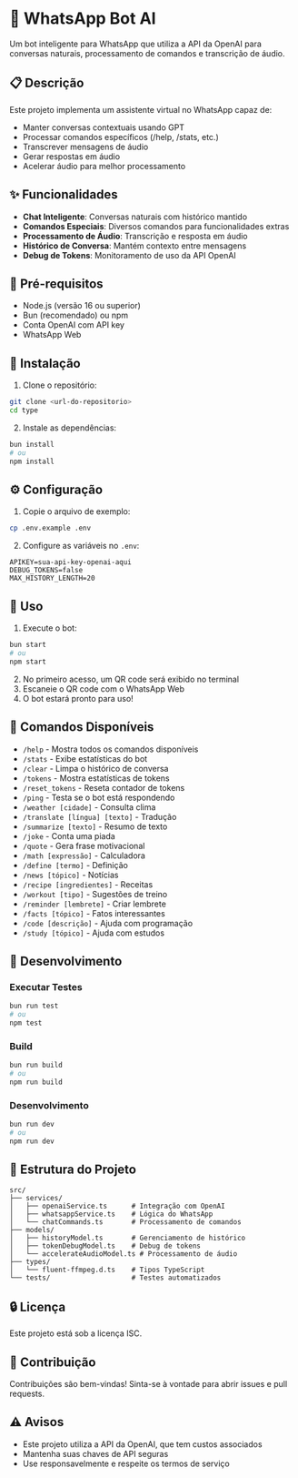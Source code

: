 # 🤖 WhatsApp Bot AI

Um bot inteligente para WhatsApp que utiliza a API da OpenAI para conversas naturais, processamento de comandos e transcrição de áudio.

## 📋 Descrição

Este projeto implementa um assistente virtual no WhatsApp capaz de:
- Manter conversas contextuais usando GPT
- Processar comandos específicos (/help, /stats, etc.)
- Transcrever mensagens de áudio
- Gerar respostas em áudio
- Acelerar áudio para melhor processamento

## ✨ Funcionalidades

- **Chat Inteligente**: Conversas naturais com histórico mantido
- **Comandos Especiais**: Diversos comandos para funcionalidades extras
- **Processamento de Áudio**: Transcrição e resposta em áudio
- **Histórico de Conversa**: Mantém contexto entre mensagens
- **Debug de Tokens**: Monitoramento de uso da API OpenAI

## 🔧 Pré-requisitos

- Node.js (versão 16 ou superior)
- Bun (recomendado) ou npm
- Conta OpenAI com API key
- WhatsApp Web

## 🚀 Instalação

1. Clone o repositório:
```bash
git clone <url-do-repositorio>
cd type
```

2. Instale as dependências:
```bash
bun install
# ou
npm install
```

## ⚙️ Configuração

1. Copie o arquivo de exemplo:
```bash
cp .env.example .env
```

2. Configure as variáveis no `.env`:
```env
APIKEY=sua-api-key-openai-aqui
DEBUG_TOKENS=false
MAX_HISTORY_LENGTH=20
```

## 🎯 Uso

1. Execute o bot:
```bash
bun start
# ou
npm start
```

2. No primeiro acesso, um QR code será exibido no terminal
3. Escaneie o QR code com o WhatsApp Web
4. O bot estará pronto para uso!

## 📝 Comandos Disponíveis

- `/help` - Mostra todos os comandos disponíveis
- `/stats` - Exibe estatísticas do bot
- `/clear` - Limpa o histórico de conversa
- `/tokens` - Mostra estatísticas de tokens
- `/reset_tokens` - Reseta contador de tokens
- `/ping` - Testa se o bot está respondendo
- `/weather [cidade]` - Consulta clima
- `/translate [língua] [texto]` - Tradução
- `/summarize [texto]` - Resumo de texto
- `/joke` - Conta uma piada
- `/quote` - Gera frase motivacional
- `/math [expressão]` - Calculadora
- `/define [termo]` - Definição
- `/news [tópico]` - Notícias
- `/recipe [ingredientes]` - Receitas
- `/workout [tipo]` - Sugestões de treino
- `/reminder [lembrete]` - Criar lembrete
- `/facts [tópico]` - Fatos interessantes
- `/code [descrição]` - Ajuda com programação
- `/study [tópico]` - Ajuda com estudos

## 🧪 Desenvolvimento

### Executar Testes

```bash
bun run test
# ou
npm test
```

### Build

```bash
bun run build
# ou
npm run build
```

### Desenvolvimento

```bash
bun run dev
# ou
npm run dev
```

## 📁 Estrutura do Projeto

```
src/
├── services/
│   ├── openaiService.ts      # Integração com OpenAI
│   ├── whatsappService.ts    # Lógica do WhatsApp
│   └── chatCommands.ts       # Processamento de comandos
├── models/
│   ├── historyModel.ts       # Gerenciamento de histórico
│   ├── tokenDebugModel.ts    # Debug de tokens
│   └── accelerateAudioModel.ts # Processamento de áudio
├── types/
│   └── fluent-ffmpeg.d.ts    # Tipos TypeScript
└── tests/                    # Testes automatizados
```

## 🔒 Licença

Este projeto está sob a licença ISC.

## 🤝 Contribuição

Contribuições são bem-vindas! Sinta-se à vontade para abrir issues e pull requests.

## ⚠️ Avisos

- Este projeto utiliza a API da OpenAI, que tem custos associados
- Mantenha suas chaves de API seguras
- Use responsavelmente e respeite os termos de serviço